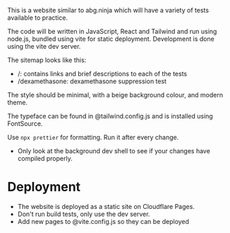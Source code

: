 This is a website similar to abg.ninja which will have a variety of tests available to practice.

The code will be written in JavaScript, React and Tailwind and run using node.js, bundled using vite for static deployment. Development is done using the vite dev server.

The sitemap looks like this:

- /: contains links and brief descriptions to each of the tests
- /dexamethasone: dexamethasone suppression test

The style should be minimal, with a beige background colour, and modern theme.

The typeface can be found in @tailwind.config.js and is installed using FontSource.

Use `npx prettier` for formatting. Run it after every change.

- Only look at the background dev shell to see if your changes have compiled properly.

# Deployment

- The website is deployed as a static site on Cloudflare Pages.
- Don't run build tests, only use the dev server.
- Add new pages to @vite.config.js so they can be deployed
